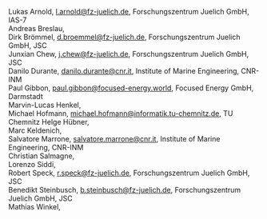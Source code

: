 Lukas Arnold, l.arnold@fz-juelich.de, Forschungszentrum Juelich GmbH, IAS-7  
Andreas Breslau,  
Dirk Brömmel, d.broemmel@fz-juelich.de, Forschungszentrum Juelich GmbH, JSC  
Junxian Chew, j.chew@fz-juelich.de, Forschungszentrum Juelich GmbH, JSC  
Danilo Durante, danilo.durante@cnr.it, Institute of Marine Engineering, CNR-INM  
Paul Gibbon, paul.gibbon@focused-energy.world, Focused Energy GmbH, Darmstadt  
Marvin-Lucas Henkel,  
Michael Hofmann, michael.hofmann@informatik.tu-chemnitz.de, TU Chemnitz
Helge Hübner,  
Marc Keldenich,  
Salvatore Marrone, salvatore.marrone@cnr.it, Institute of Marine Engineering, CNR-INM  
Christian Salmagne,  
Lorenzo Siddi,  
Robert Speck, r.speck@fz-juelich.de, Forschungszentrum Juelich GmbH, JSC  
Benedikt Steinbusch, b.steinbusch@fz-juelich.de, Forschungszentrum Juelich GmbH, JSC  
Mathias Winkel,  

